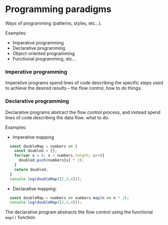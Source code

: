 # Programming paradigms

Ways of programming (patterns, styles, etc...).

Examples:

* Imperative programming
* Declarative programming
* Object-oriented programming
* Functional programming, etc...

### Imperative programming

 Imperative programs spend lines of code describing the specific steps used to achieve the desired results – the flow control, how to do things.

 ### Declarative programming

 Declarative programs abstract the flow control process, and instead spend lines of code describing the data flow: what to do.

Examples:

* Imperative mapping

```javascript
  const doubleMap = numbers => {
    const doubled = [];
    for(var x = 0; x < numbers.length; x++){
      doubled.push(numbers[x] * 2);
    }
    return doubled;
  }
  console.log(doubleMap([2,3,4]));
```

* Declarative mapping:

```javascript
  const doubleMap = numbers => numbers.map(n => n * 2);
  console.log(doubleMap([2,3,4]));
```

The declarative program abstracts the flow control using the functional `map()` function.
